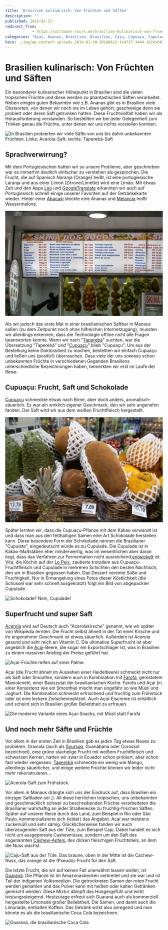 ```yaml
---
title: 'Brasilien kulinarisch: Von Früchten und Säften'
description: ""
published: 2019-02-21
redirect_from: 
            - https://wittmann-tours.de/brasilien-kulinarisch-von-fruechten-und-saeften/
categories: "Açaí, Ananas, Brasilien, Brasilien, Caju, Cupuaçu, Cupulade, Cupulate, Frucht, Früchte, Guaraná, kulinarisch, Saft, Säfte, Soursop, Taperebá, Wassermelone"
hero: ./img/wp-content-uploads-2019-01-CW-20180622-144737-3444-1024x683.jpg
---
```

# Brasilien kulinarisch: Von Früchten und Säften

Ein besonderer kulinarischer Höhepunkt in Brasilien sind die vielen tropischen Früchte und diese werden zu phantastischen Säften verarbeitet. Neben einigen guten Bekannten wie z.B. Ananas gibt es in Brasilien viele Obstsorten, von denen wir noch nie im Leben gehört, geschweige denn sie probiert oder deren Saft getrunken hatten. Diese Fruchtvielfalt haben wir als Herausforderung verstanden. So bestellten wir bei jeder Gelegenheit zum Trinken genau die Früchte, unter denen wir uns nichts vorstellen konnten.

![In Brasilien probierten wir viele Säfte von uns bis dahin unbekannten Früchten. Links: Acerola-Saft, rechts: Taperebá-Saft](http://wittmann-tours.de/wp-content/uploads/2019/01/APC_1666-1024x768.jpg)

<!--more-->

## Sprachverwirrung?

Mit dem Portugiesischen hatten wir so unsere Probleme, aber geschrieben war es immerhin deutlich einfacher zu verstehen als gesprochen. Die Frucht, die auf Spanisch Naranja (Orange) heißt, ist eine portugiesische Laranja und aus einer Limon (Zitrone/Limette) wird eine Limão. Mit etwas Zeit und den Apps [Leo](https://dict.leo.org/portugiesisch-deutsch/) und [GoogleTranslate](https://translate.google.de/) erkannten wir auch auf Portugiesisch schnell einige unserer Favoriten auf der Getränkekarte wieder. Hinter einer [Abacaxi](https://dict.leo.org/portugiesisch-deutsch/Abacaxi) steckte eine Ananas und [Melancia](https://dict.leo.org/portugiesisch-deutsch/Melancia) heißt Wassermelone.

![Eine scheinbar unendliche Auswahl an frischen Säften (sucos).](./img/wp-content-uploads-2019-01-CW-20180622-144737-3444-1024x683.jpg)

Als wir jedoch das erste Mal in einer brasilianischen Saftbar in Manaus saßen (zu dem Zeitpunkt noch ohne hilfreichen Internetzugang), mussten wir allerdings erkennen, dass die Technologie offline nicht alle Fragen beantworten konnte. Wenn wir nach "[Taperebá](https://translate.google.de/#view=home&op=translate&sl=pt&tl=de&text=Tapereb%C3%A1)" suchten, war die Übersetzung "Taperebá" und "[Cupuaçu](https://translate.google.de/#view=home&op=translate&sl=pt&tl=de&text=Cupua%C3%A7u)" blieb "Cupuaçu". Um aus der Bestellung keine Doktorarbeit zu machen, bestellten wir einfach Cupuaçu und ließen uns (positiv!) überraschen. Dass viele der uns sowieso schon unbekannten Früchte in verschiedenen Gegenden Brasiliens unterschiedliche Bezeichnungen haben, bemerkten wir erst im Laufe der Reise.

## Cupuaçu: Frucht, Saft und Schokolade

[Cupuaçu](https://de.wikipedia.org/wiki/Cupua%C3%A7u) schmeckte etwas nach Birne, aber doch anders, aromatisch-säuerlich. Es war ein wirklich eigener Geschmack, den wir sehr angenehm fanden. Der Saft wird wir aus dem weißen Fruchtfleisch hergestellt.

![Cupuaçu: Einer unserer Favoriten unter den brasilianischen Früchten](./img/wp-content-uploads-2019-02-CW-20180715-075834-6148-1024x683.jpg)

Später lernten wir, dass die Cupuaçu-Pflanze mit dem Kakao verwandt ist und dass man aus den fetthaltigen Samen eine Art Schokolade herstellen kann. Diese besondere Form der Schokolade nennen die Brasilianer "Cupulate", eingedeutscht würde es zu Cupulade. Die Cupulade ist in Kakao-Maßstäben eher minderwertig, was im wesentlichen aber daran liegt, dass das Verfahren zur Fermentation nicht ausreichend[ entwickelt](https://de.wikipedia.org/wiki/Cupua%C3%A7u#Nutzung) ist. Vita, die Köchin auf der [Lo Peix](http://wittmann-tours.de/mit-der-lo-peix-unterwegs-auf-dem-rio-negro), zauberte trotzdem aus Cupuaçu-Fruchtfleisch und Cupulade in mehreren Schichten den besten Nachtisch, den wir in Brasilien gegessen haben. Das Dessert vereinte Süße und Fruchtigkeit. Nur in Ermangelung eines Fotos dieser Köstlichkeit (die Schüssel war sehr schnell ausgekratzt) folgt ein Bild von abgepackter Cupulade.

![Schokolade? Nein, Cupulade!](http://wittmann-tours.de/wp-content/uploads/2019/01/CW-20180621-194912-3419-1-1024x683.jpg)

## Superfrucht und super Saft

[Acerola](https://de.wikipedia.org/wiki/Acerola) wird auf Deutsch auch "Acerolakirsche" genannt, wie wir später von Wikipedia lernten. Die Frucht selbst ähnelt in der Tat einer Kirsche und ihr angenehmer Geschmack ist etwas säuerlich. Außerdem ist Acerola gesund und sehr reich an Vitamin C. Die ultimative Superfrucht ist aber angeblich die [Açaí](https://de.wikipedia.org/wiki/Euterpe_oleracea)-Beere, die sogar ein Exportschlager ist, was in Brasilien zu einem massiven Anstieg der Preise geführt hat.

![Açaí-Früchte reifen auf einer Palme.](http://wittmann-tours.de/wp-content/uploads/2019/01/CW-20180621-102202-4963-1024x683.jpg)

Açaí (die Frucht ähnelt im Aussehen einer Heidelbeere) schmeckt nicht nur als Saft oder Smoothie, sondern auch in Kombination mit [Farofa](https://de.wikipedia.org/wiki/Farofa), geröstetem Maniokmehl, einer Basiszutat der brasilianischen Küche. Farofa und Açaí (in einer Konsistenz wie ein Smoothie) mischt man ungefähr so wie Müsli und Joghurt. Die Kombination schmeckt erfrischend und fruchtig zum Frühstück oder ist eine leckere Zwischenmahlzeit. Auch Açaí-Eiscreme ist erhältlich und scheint sich in Brasilien großer Beliebtheit zu erfreuen.

![Die moderne Variante eines Açaí-Snacks, mit Müsli statt Farofa](http://wittmann-tours.de/wp-content/uploads/2019/01/APC_1765-1024x768.jpg)

## Und noch mehr Säfte und Früchte

Vor allem in der ersten Zeit in Brasilien gab es jeden Tag etwas Neues zu probieren. Graviola (auch als [Soursop](https://de.wikipedia.org/wiki/Stachelannone), Guanábana oder Corossol bezeichnet), eine grüne stachelige Frucht mit weißem Fruchtfleisch und schwarzen Kernen, hatten wir zwar in Ecuador schon probiert, aber schon fast wieder vergessen. [Taperebá](https://en.wikipedia.org/wiki/Spondias_mombin) schmeckte ein wenig wie Mango, allerdings säuerlicher, und einige weitere Früchte können wir leider nicht mehr rekonstruieren…

![Acerola-Saft zum Frühstück.](http://wittmann-tours.de/wp-content/uploads/2019/01/APC_1690-1024x768.jpg)

Vor allem in Manaus drängte sich uns der Eindruck auf, dass Brasilien ein einziger Saftladen sei ;). All diese herrlichen tropischen, uns unbekannten und geschmacklich schwer zu beschreibenden Früchte verarbeiteten die Brasilianer wahrhaftig an jeder Straßenecke zu fruchtig-frischen Säften. Später auf unserer Reise durch das Land, zum Beispiel in Rio oder São Paulo, kommerzialisierte sich (leider) das Angebot. Açaí war meistens zuckersüß und sehr sämig. Glücklicherweise fanden wir auch überzeugenden Saft aus der Tüte, zum Beispiel Caju. Dabei handelt es sich nicht um ausgepresste Cashewnüsse, sondern um den Saft des sogenannten [Cashew-Apfels](https://de.wikipedia.org/wiki/Cashew#Cashewfrucht_und_Cashewapfel), des dicken fleischigen Fruchtstiels, an dem die Nuss wächst.

![Caju-Saft aus der Tüte. Das braune, oben in der Mitte ist die Cachew-Nuss, das orange ist die (Pseudo)-Frucht für den Saft.](http://wittmann-tours.de/wp-content/uploads/2019/01/CW-20180715-080520-6150-1024x683.jpg)

Die letzte Frucht, die wir auf keinen Fall unerwähnt lassen wollen, ist [Guaraná](https://de.wikipedia.org/wiki/Guaraná). Die Pflanze ist im Amazonasbecken verbreitet und sie war und ist Teil der indigenen Volksmedizin. Die getrockneten Samen der roten Frucht werden gemahlen und das Pulver kann mit heißen oder kalten Getränken gemischt werden. Diese Mixtur dämpft das Hungergefühl und wirkt leistungssteigernd. Heutzutage erfreut sich Guaraná auch als kommerziell hergestellte Limonade großer Beliebtheit. Die Samen, und damit auch die Limonade, enthalten Koffein. Das Getränk wirkt also anregend und man könnte es als die brasilianische Coca Cola bezeichnen.

![Guaraná, die brasilianische Coca Cola](http://wittmann-tours.de/wp-content/uploads/2019/01/APC_1705-768x1024.jpg)
